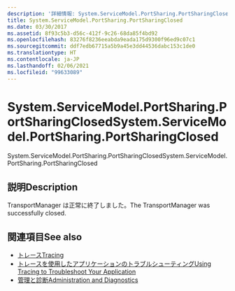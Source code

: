 ```yaml
---
description: '詳細情報: System.ServiceModel.PortSharing.PortSharingClosed'
title: System.ServiceModel.PortSharing.PortSharingClosed
ms.date: 03/30/2017
ms.assetid: 8f93c5b3-d56c-412f-9c26-68da85f4bd92
ms.openlocfilehash: 83276f8236eeabda9eada175d9300f96ed9c07c1
ms.sourcegitcommit: ddf7edb67715a5b9a45e3dd44536dabc153c1de0
ms.translationtype: HT
ms.contentlocale: ja-JP
ms.lasthandoff: 02/06/2021
ms.locfileid: "99633089"
---
```

# <a name="systemservicemodelportsharingportsharingclosed"></a><span data-ttu-id="56144-103">System.ServiceModel.PortSharing.PortSharingClosed</span><span class="sxs-lookup"><span data-stu-id="56144-103">System.ServiceModel.PortSharing.PortSharingClosed</span></span>

<span data-ttu-id="56144-104">System.ServiceModel.PortSharing.PortSharingClosed</span><span class="sxs-lookup"><span data-stu-id="56144-104">System.ServiceModel.PortSharing.PortSharingClosed</span></span>  
  
## <a name="description"></a><span data-ttu-id="56144-105">説明</span><span class="sxs-lookup"><span data-stu-id="56144-105">Description</span></span>  

 <span data-ttu-id="56144-106">TransportManager は正常に終了しました。</span><span class="sxs-lookup"><span data-stu-id="56144-106">The TransportManager was successfully closed.</span></span>  
  
## <a name="see-also"></a><span data-ttu-id="56144-107">関連項目</span><span class="sxs-lookup"><span data-stu-id="56144-107">See also</span></span>

- [<span data-ttu-id="56144-108">トレース</span><span class="sxs-lookup"><span data-stu-id="56144-108">Tracing</span></span>](index.md)
- [<span data-ttu-id="56144-109">トレースを使用したアプリケーションのトラブルシューティング</span><span class="sxs-lookup"><span data-stu-id="56144-109">Using Tracing to Troubleshoot Your Application</span></span>](using-tracing-to-troubleshoot-your-application.md)
- [<span data-ttu-id="56144-110">管理と診断</span><span class="sxs-lookup"><span data-stu-id="56144-110">Administration and Diagnostics</span></span>](../index.md)

